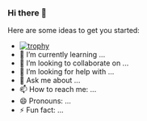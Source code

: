 ### Hi there 👋


Here are some ideas to get you started:
- [![trophy](https://github-profile-trophy.vercel.app/?username=parahatreis)](https://github.com/parahatreis/github-profile-trophy)
- 🌱 I’m currently learning ...
- 👯 I’m looking to collaborate on ...
- 🤔 I’m looking for help with ...
- 💬 Ask me about ...
- 📫 How to reach me: ...
- 😄 Pronouns: ...
- ⚡ Fun fact: ...
